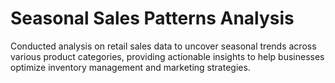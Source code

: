 # Seasonal Sales Patterns Analysis
Conducted analysis on retail sales data to uncover seasonal trends across various product categories, providing actionable insights to help businesses optimize inventory management and marketing strategies.

